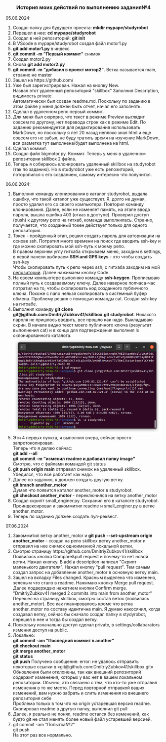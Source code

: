 <h3 align=center>История моих действий по выполнению задания№4</h3>
05.06.2024:<br>
<ol>
<li>Создал папку для будущего проекта: <b>mkdir mypape/studyrobot</b>
<li>Перешел в нее: <b>cd mypape/studyrobot</b>
<li>Создал в ней репозиторий: <b>git init</b>
<li>В VScode в mypape/studyrobot создал файл  motor1.py
<li><b>git add motor1.py</b> в индекс
<li><b>git commit -m "Первый коммит"</b> снимок
<li>Создал motor2.py
<li>Снова <b>git add motor2.py</b> 
<li><b>git commit -m "добавил в проект мотор2"</b>. Ветка называется main, странно не master
<li>Зашел на https://github.com/
<li>Уже был зарегистрирован. Нажал на кнопку New.<br>
Назвал этот удаленный репозиторий "skillbox" Заполнил Description, видимость private.<br>
Автоматически был создан readme.md. Поскольку по заданию в этом файле у меня должен быть отчет, начал его заполнять.
<li>Сделал в удаленном репо первый коммит.</li>
<li>Для меня был сюрприз, что текст в режиме Preview выглядит совсем по другому, нет перевода строк как в режиме Edit. По заданию рекомендуется для редактирования использовать MarkDown, но поскольку я лет 20 назад неплохо знал html и еще совсем его не забыл, не буду тратить время на изучение MarkDown, вся разметка тут выполнена/будет выполнена на html.</li>
<li>Сделал коммит.
<li>Создал файл bigmotor.py. Коммит. Теперь у меня в удаленном репозитории skillbox 2 файла.</li>
<li>Теперь я собираюсь клонировать удаленный skillbox на studyrobot (так по заданию). Но в studyrobot уже есть репозиторий, поторопился с его созданием, самому интересно что получится. 
</ol>
06.06.2024:
<ol>
<li>Выполнил команду клонирования в каталог studyrobot, выдала ошибку, что такой каталог уже существует. Я, долго не думая, просто удалил его со своего компьютера. Повторил команду клонирования. Далее, если не изменяет память, на этапе ввода пароля, вышла ошибка 403 (отказ в доступе). Проверил доступ (push) к другому репо на гитхаб, команда выполнилась. Странно, получается, что созданный токен действует только для одного репозитория. 
<li>Токен - пройденный этап, решил создать пароль для авторизации на основе ssh. Потратил много времени на поиск где вводить ssh-key и где можно скопировать мой ssh-путь к моему репо.<br>
В правом верхнем углу гитхаба открываем меню, заходим в settings, в левой панели выбираем <b>SSH and GPS keys</b> - это чтобы создать ssh-key<br>
Чтобы скопировать путь к репо через ssh, с гитхаба заходим на мой <a href="https://github.com/DmitriyZubkov41/skillbox">репозиторий</a>. Далее нажимаем кнопку Code.<br>
<li>На своем компьютере выполняю команду <b>ssh-keygen</b>. Прописываю полный путь к создаваемому ключу. Далее наверное полчаса-час потратил на то, чтобы скопировать код созданного публичного ключа. Похоже с nano нельзя скопировать в системный буфер обмена. Проблему решил с помощью команды cat. Создал ssh-key на гитхабе.
<li> Выполнил команду <b>git clone git@github.com:DmitriyZubkov41/skillbox.git studyrobot</b>. Никакого пароля не пришлось вводить, все прошло как надо. Выкладываю скрин. В начале видно текст моего публичного ключа (результат выполнения cat) и в конце для подтверждения  выполнил ls склонированного каталога. <br>
<img src="image/ssh_key_clone.png">
<li>Эти 4 первых пункта, я выполнил вчера, сейчас просто запротоколировал.<br>
Теперь что я делаю сейчас:<br>
<b>git add --all</b><br>
<b>git commit -m "изменил readme и добавил папку image"</b><br>
Смотрю, что с файлами командой git status
<li><b>git push origin main</b> отправил снимок на удаленный skillbox. Убедился, что всё работает как надо.
<li>Далее по заданию, я должен создать другую ветку.<br>
<b>git branch another_motor<br></b>
Думал что появится каталог another_motor в studyrobot.<br>
<b>git checkout another_motor</b> - переключился на ветку another_motor
<li>Создал скрипт small_enginer.py. Сохранил его в каталоге studyrobot.<br>
Проиндексировал и закоммитил readme и small_enginer.py в ветке another_motor.
<li>Теперь по заданию должен создать пул-реквест.
</ol>
07.06.2024
<ol>
<li>Закоммитил ветку another_motor и <b>git push --set-upstream origin another_motor</b> - создал на репо skillbox ветку another_motor и отправил на нее снимок одноименной локальной ветки.
<li>Смотрю страницу https://github.com/DmitriyZubkov41/skillbox Появилась кнопка Compare&pull request и почему-то нет новой ветки. Нажал кнопку. В add a description написал "Скрипт маленького двигателя". Нажал кнопку "pull request". Тем самым создал запрос на добавление another_motor в основную ветку  main.
<li>Зашел на вкладку Files changed. Красным выделена что изменено, зеленым что стало в readme. Нажимаю кнопку Merge pull request. Далее подверждаю нажатием кнопки Confirm merge.<br>
"DmitriyZubkov41 merged 2 commits into main from another_motor"<br>
Перешел на страницу  skillbox, смотрю состав веток (появилась  another_motor). Все как планировалось кроме что ветка another_motor по составу идентична main. Я думаю накосячил, когда создавал ветку, сейчас бы сначало создал папку в stydyrobot, перешел в нее и тогда бы создал ветку.
<li>Поскольку изначально доступ сделал private, в settings/collabarators изменил доступ на public.
<li>Локально:<br>
<b>git commit -am "Последний коммит в another"</b><br>
<b>git checkout main</b><br>
<b>git merge another_motor</b><br>
<b>git status</b><br>
<b>git push</b> Получено сообщение: error: не удалось отправить некоторые ссылки в «git@github.com:DmitriyZubkov41/skillbox.git»<br>
Обновления были отклонены, так как внешний репозиторий содержит изменения, которых у вас нет в вашем локальном репозитории. Обычно, это связанно с тем, что кто-то уже отправил изменения в то же место. Перед повторной отправкой ваших изменений, вам нужно забрать и слить изменения из внешнего репозитория себе<br>
Проблема только в том что на origin устаревшая версия readme.<br>
Скопировал readme в другую папку, выполнил git pull
<li>Далее, я реально не понял, readme остался без изменений, как будто git не стал менять более новый файл устаревшей версией.
<li>git commit -am "Попытка№2"<br>git push<br>
На этот раз все нормально.</li>
